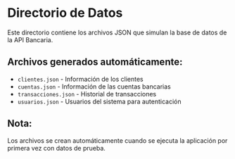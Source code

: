 # Directorio de Datos

Este directorio contiene los archivos JSON que simulan la base de datos de la API Bancaria.

## Archivos generados automáticamente:

- `clientes.json` - Información de los clientes
- `cuentas.json` - Información de las cuentas bancarias  
- `transacciones.json` - Historial de transacciones
- `usuarios.json` - Usuarios del sistema para autenticación

## Nota:
Los archivos se crean automáticamente cuando se ejecuta la aplicación por primera vez con datos de prueba.
